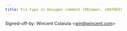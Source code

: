 ```yaml
---
title: Fix typo in Doxygen comment (REnamer, c807063)
---
```


Signed-off-by: Wincent Colaiuta &lt;win@wincent.com&gt;
